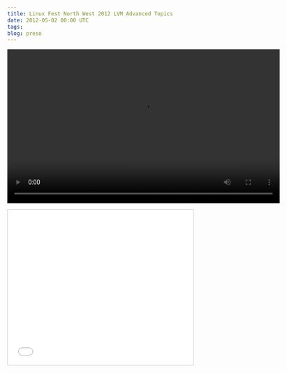 ```yaml
---
title: Linux Fest North West 2012 LVM Advanced Topics
date: 2012-05-02 00:00 UTC
tags:
blog: preso
---
```

<video src="http://archive.org/download/LinuxfestNorthwest2012/LFNW2012-LVM_Advanced_Topics-Will_Sterling.webm" width="624" height="352" controls=""></video>
<iframe src="//www.slideshare.net/slideshow/embed_code/key/9G1x8GVG3hfKi" width="425" height="355" frameborder="0" marginwidth="0" marginheight="0" scrolling="no" style="border:1px solid #CCC; border-width:1px; margin-bottom:5px; max-width: 100%;" allowfullscreen> </iframe>
